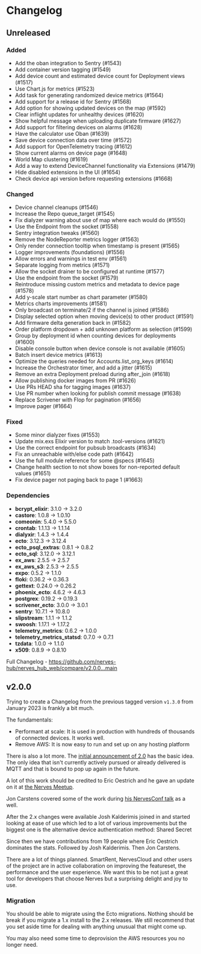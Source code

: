 # Changelog

## Unreleased

### Added

- Add the oban integration to Sentry (#1543)
- Add container version tagging (#1549)
- Add device count and estimated device count for Deployment views (#1517)
- Use Chart.js for metrics (#1523)
- Add task for generating randomized device metrics (#1564)
- Add support for a release id for Sentry (#1568)
- Add option for showing updated devices on the map (#1592)
- Clear inflight updates for unhealthy devices (#1620)
- Show helpful message when uploading duplicate firmware (#1627)
- Add support for filtering devices on alarms (#1628)
- Have the calculator use Oban (#1639)
- Save device connection data over time (#1572)
- Add support for OpenTelemetry tracing (#1612)
- Show current alarms on device page (#1648)
- World Map clustering (#1619)
- Add a way to extend DeviceChannel functionality via Extensions (#1479)
- Hide disabled extensions in the UI (#1654)
- Check device api version before requesting extensions (#1668)

### Changed

- Device channel cleanups (#1546)
- Increase the Repo queue_target (#1545)
- Fix dialyzer warning about use of map where each would do (#1550)
- Use the Endpoint from the socket (#1558)
- Sentry integration tweaks (#1560)
- Remove the NodeReporter metrics logger (#1563)
- Only render connection tooltip when timestamp is present (#1565)
- Logger improvements (foundations) (#1556)
- Allow errors and warnings in test env (#1561)
- Separate logging from metrics (#1571)
- Allow the socket drainer to be configured at runtime (#1577)
- Use the endpoint from the socket (#1579)
- Reintroduce missing custom metrics and metadata to device page (#1578)
- Add y-scale start number as chart parameter (#1580)
- Metrics charts improvements (#1581)
- Only broadcast on terminate/2 if the channel is joined (#1586)
- Display selected option when moving device(s) to other product (#1591)
- Add firmware delta generation back in (#1582)
- Order platform dropdown + add unknown platform as selection (#1599)
- Group by deployment id when counting devices for deployments (#1600)
- Disable console button when device console is not available (#1605)
- Batch insert device metrics (#1613)
- Optimize the queries needed for Accounts.list_org_keys (#1614)
- Increase the Orchestrator timer, and add a jitter (#1615)
- Remove an extra Deployment preload during after_join (#1618)
- Allow publishing docker images from PR (#1626)
- Use PRs HEAD sha for tagging images (#1637)
- Use PR number when looking for publish commit message (#1638)
- Replace Scrivener with Flop for pagination (#1656)
- Improve pager (#1664)

### Fixed

- Some minor dialyzer fixes (#1553)
- Update mix.exs Elixir version to match .tool-versions (#1621)
- Use the correct endpoint for pubsub broadcasts (#1634)
- Fix an unreachable with/else code path (#1642)
- Use the full module reference for some @specs (#1645)
- Change health section to not show boxes for non-reported default values (#1651)
- Fix device pager not paging back to page 1 (#1663)

### Dependencies

- **bcrypt_elixir**: 3.1.0 -> 3.2.0
- **castore**: 1.0.8 -> 1.0.10
- **comeonin**: 5.4.0 -> 5.5.0
- **crontab**: 1.1.13 -> 1.1.14
- **dialyxir**: 1.4.3 -> 1.4.4
- **ecto**: 3.12.3 -> 3.12.4
- **ecto_psql_extras**: 0.8.1 -> 0.8.2
- **ecto_sql**: 3.12.0 -> 3.12.1
- **ex_aws**: 2.5.5 -> 2.5.7
- **ex_aws_s3**: 2.5.3 -> 2.5.5
- **expo**: 0.5.2 -> 1.1.0
- **floki**: 0.36.2 -> 0.36.3
- **gettext**: 0.24.0 -> 0.26.2
- **phoenix_ecto**: 4.6.2 -> 4.6.3
- **postgrex**: 0.19.2 -> 0.19.3
- **scrivener_ecto**: 3.0.0 -> 3.0.1
- **sentry**: 10.7.1 -> 10.8.0
- **slipstream**: 1.1.1 -> 1.1.2
- **swoosh**: 1.17.1 -> 1.17.2
- **telemetry_metrics**: 0.6.2 -> 1.0.0
- **telemetry_metrics_statsd**: 0.7.0 -> 0.7.1
- **tzdata**: 1.0.0 -> 1.1.0
- **x509**: 0.8.9 -> 0.8.10

Full Changelog - https://github.com/nerves-hub/nerves_hub_web/compare/v2.0.0...main

## v2.0.0

Trying to create a Changelog from the previous tagged version `v1.3.0` from
January 2023 is frankly a bit much.

The fundamentals:

- Performant at scale: It is used in production with hundreds of thousands of connected devices. It works well.
- Remove AWS: It is now easy to run and set up on any hosting platform

There is also a lot more. The [initial announcement of 2.0](https://elixirforum.com/t/introducing-nerveshub-2-0/55531/5)
has the basic idea. The only idea that isn't currently actively pursued or
already delivered is MQTT and that is bound to pop up again in the future.

A lot of this work should be credited to Eric Oestrich and he gave an update
on it at [the Nerves Meetup](https://www.youtube.com/watch?v=vSYbSTXL26I).

Jon Carstens covered some of the work during
[his NervesConf talk](https://www.youtube.com/watch?v=lHcC9gwk_rg) as a well.

After the 2.x changes were available Josh Kalderimis joined in and started
looking at ease of use which led to a lot of various improvements but the
biggest one is the alternative device authentication method: Shared Secret

Since then we have contributions from 19 people where Eric Oestrich dominates
the stats. Followed by Josh Kalderimis. Then Jon Carstens.

There are a lot of things planned. SmartRent, NervesCloud and other users of
the project are in active collaboration on improving the featureset, the
performance and the user experience. We want this to be not just a great tool
for developers that choose Nerves but a surprising delight and joy to use.

### Migration

You should be able to migrate using the Ecto migrations. Nothing should be
break if you migrate a 1.x install to the 2.x releases. We still recommend
that you set aside time for dealing with anything unusual that might come up.

You may also need some time to deprovision the AWS resources you no longer
need.
